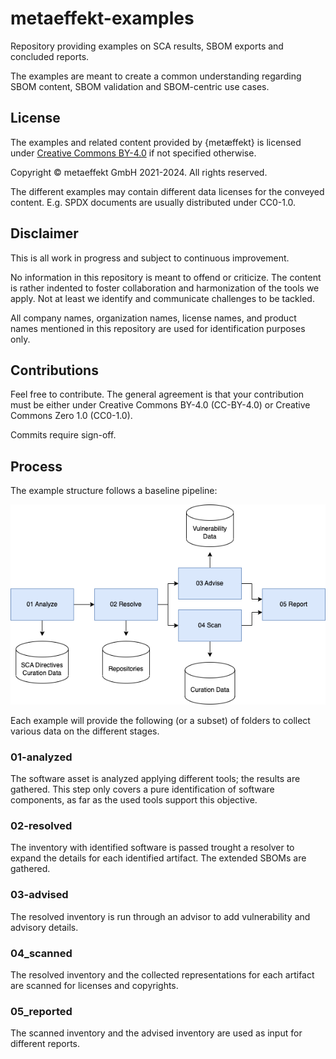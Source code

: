 # metaeffekt-examples

Repository providing examples on SCA results, SBOM exports and concluded reports.

The examples are meant to create a common understanding regarding SBOM content, SBOM validation and SBOM-centric use 
cases.

## License

The examples and related content provided by {metæffekt} is licensed under [Creative Commons BY-4.0](LICENSE) if not 
specified otherwise.

Copyright © metaeffekt GmbH 2021-2024. All rights reserved.

The different examples may contain different data licenses for the conveyed content. E.g. SPDX documents are usually 
distributed under CC0-1.0.

## Disclaimer

This is all work in progress and subject to continuous improvement.

No information in this repository is meant to offend or criticize. The content is rather indented to foster 
collaboration and harmonization of the tools we apply. Not at least we identify and communicate challenges to be tackled.

All company names, organization names, license names, and product names mentioned in this repository are used for 
identification purposes only.

## Contributions

Feel free to contribute. The general agreement is that your contribution must be either under Creative Commons BY-4.0 
(CC-BY-4.0) or Creative Commons Zero 1.0 (CC0-1.0).

Commits require sign-off.

## Process

The example structure follows a baseline pipeline:

![Basic Pipeline](docs/basic-pipeline.png)

Each example will provide the following (or a subset) of folders to collect various data
on the different stages.

### 01-analyzed

The software asset is analyzed applying different tools; the results are gathered.
This step only covers a pure identification of software components, as far as the used
tools support this objective.

### 02-resolved

The inventory with identified software is passed trought a resolver to expand
the details for each identified artifact. The extended SBOMs are gathered.

### 03-advised

The resolved inventory is run through an advisor to add vulnerability and advisory
details.

### 04_scanned

The resolved inventory and the collected representations for each artifact are
scanned for licenses and copyrights.

### 05_reported

The scanned inventory and the advised inventory are used as input for different reports.
